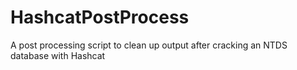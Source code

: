 # HashcatPostProcess
A post processing script to clean up output after cracking an NTDS database with Hashcat
